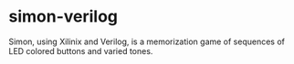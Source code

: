 # simon-verilog
Simon, using Xilinix and Verilog, is a memorization game of sequences of LED colored buttons and varied tones.
